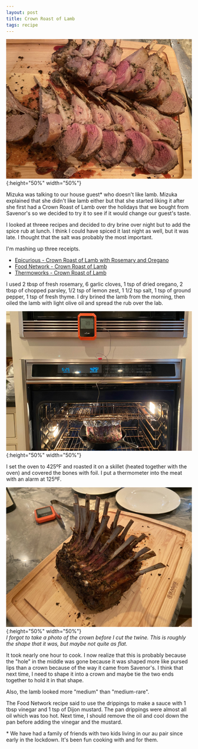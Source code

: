 ```yaml
---
layout: post
title: Crown Roast of Lamb
tags: recipe
---
```

![Carved Crown Roast](/images/carved-roast-crown.jpeg){:height="50%" width="50%"}

Mizuka was talking to our house guest\* who doesn't like lamb. Mizuka explained that she didn't like lamb either but that she started liking it after she first had a Crown Roast of Lamb over the holidays that we bought from Savenor's so we decided to try it to see if it would change our guest's taste.

I looked at threee recipes and decided to dry brine over night but to add the spice rub at lunch. I think I could have spiced it last night as well, but it was late. I thought that the salt was probably the most important.

I'm mashing up three receipts.

- [Epicurious - Crown Roast of Lamb with Rosemary and Oregano](/recipes/Crown-Roast-of-Lamb-with-Rosemary-and-Oregano---Epicurious.html)
- [Food Network - Crown Roast of Lamb](/recipes/Crown-Roast-of-Lamb---Food-Network.html)
- [Thermoworks - Crown Roast of Lamb](/recipes/Crown-Roast-of-Lamb---Thermoworks.html)

I used 2 tbsp of fresh rosemary, 6 garlic cloves, 1 tsp of dried oregano, 2 tbsp of chopped parsley, 1/2 tsp of lemon zest, 1 1/2 tsp salt, 1 tsp of ground pepper, 1 tsp of fresh thyme. I dry brined the lamb from the morning, then oiled the lamb with light olive oil and spread the rub over the lab.

![Crown Roast in Oven](/images/crown-roast-oven.jpg){:height="50%" width="50%"}

I set the oven to 425ºF and roasted it on a skillet (heated together with the oven) and covered the bones with foil. I put a thermometer into the meat with an alarm at 125ºF.

![Crown Roast in Oven](/images/crown-roast-cut.jpeg){:height="50%" width="50%"}
<br>_I forgot to take a photo of the crown before I cut the twine. This is roughly the shape that it was, but maybe not quite as flat._

It took nearly one hour to cook. I now realize that this is probably because the "hole" in the middle was gone because it was shaped more like pursed lips than a crown because of the way it came from Savenor's. I think that next time, I need to shape it into a crown and maybe tie the two ends together to hold it in that shape.

Also, the lamb looked more "medium" than "medium-rare".

The Food Network recipe said to use the drippings to make a sauce with 1 tbsp vinegar and 1 tsp of Dijon mustard. The pan drippings were almost all oil which was too hot. Next time, I should remove the oil and cool down the pan before adding the vinegar and the mustard.

\* We have had a family of friends with two kids living in our au pair since early in the lockdown. It's been fun cooking with and for them.